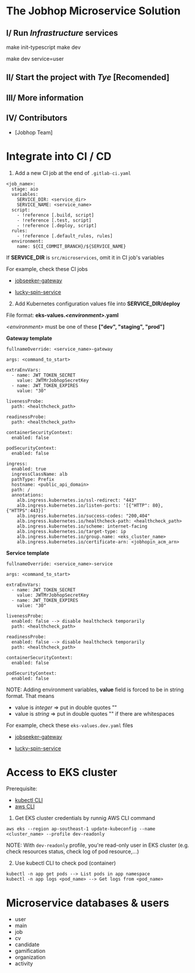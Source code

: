 # The Jobhop Microservice Solution

## I/ Run *Infrastructure* services
make init-typescript
make dev

make dev service=user

## II/ Start the project with *Tye* [Recomended]
## III/ More information
## IV/ Contributors
* [Jobhop Team]

# Integrate into CI / CD

1. Add a new CI job at the end of `.gitlab-ci.yaml`

```
<job_name>:
  stage: aio
  variables:
    SERVICE_DIR: <service_dir>
    SERVICE_NAME: <service_name>
  script:
    - !reference [.build, script]
    - !reference [.test, script]
    - !reference [.deploy, script]
  rules:
    - !reference [.default_rules, rules]
  environment:
    name: ${CI_COMMIT_BRANCH}/${SERVICE_NAME}
```
If **SERVICE_DIR** is `src/microservices`, omit it in CI job's variables

For example, check these CI jobs

* [jobseeker-gateway](https://gitlab.com/jobhopvn/backend/central-admin-microservices/-/blob/develop/.gitlab-ci.yml#L45-57)

* [lucky-spin-service](https://gitlab.com/jobhopvn/backend/central-admin-microservices/-/blob/develop/.gitlab-ci.yml#L59-70)

2. Add Kubernetes configuration values file into **SERVICE_DIR/deploy**

File format: **eks-values.*<environment\>*.yaml**

*<environment\>* must be one of these **["dev", "staging", "prod"]**

**Gateway template**
```
fullnameOverride: <service_name>-gateway

args: <command_to_start>

extraEnvVars:
  - name: JWT_TOKEN_SECRET
    value: JWTMrJobhopSecretKey
  - name: JWT_TOKEN_EXPIRES
    value: "30"

livenessProbe:
  path: <healthcheck_path>

readinessProbe:
  path: <healthcheck_path>

containerSecurityContext:
  enabled: false

podSecurityContext:
  enabled: false

ingress:
  enabled: true
  ingressClassName: alb
  pathType: Prefix
  hostname: <public_api_domain>
  path: /
  annotations:
    alb.ingress.kubernetes.io/ssl-redirect: "443"
    alb.ingress.kubernetes.io/listen-ports: '[{"HTTP": 80}, {"HTTPS":443}]'
    alb.ingress.kubernetes.io/success-codes: "200,404"
    alb.ingress.kubernetes.io/healthcheck-path: <healthcheck_path>
    alb.ingress.kubernetes.io/scheme: internet-facing
    alb.ingress.kubernetes.io/target-type: ip
    alb.ingress.kubernetes.io/group.name: <eks_cluster_name>
    alb.ingress.kubernetes.io/certificate-arn: <jobhopin_acm_arn>
```

**Service template**
```
fullnameOverride: <service_name>-service

args: <command_to_start>

extraEnvVars:
  - name: JWT_TOKEN_SECRET
    value: JWTMrJobhopSecretKey
  - name: JWT_TOKEN_EXPIRES
    value: "30"

livenessProbe:
  enabled: false --> disable healthcheck temporarily
  path: <healthcheck_path>

readinessProbe:
  enabled: false --> disable healthcheck temporarily
  path: <healthcheck_path>

containerSecurityContext:
  enabled: false

podSecurityContext:
  enabled: false
```

NOTE: Adding environment variables, **value** field is forced to be in string format. That means
* value is *integer* => put in double quotes ""
* value is *string* => put in double quotes "" if there are whitespaces

For example, check these `eks-values.dev.yaml` files

* [jobseeker-gateway](https://gitlab.com/jobhopvn/backend/central-admin-microservices/-/blob/develop/src/gateways/jobseeker/deploy/eks-values.dev.yaml)

* [lucky-spin-service](https://gitlab.com/jobhopvn/backend/central-admin-microservices/-/blob/develop/src/microservices/lucky-spin/deploy/eks-values.dev.yaml)


# Access to EKS cluster

Prerequisite:
  * [kubectl CLI](https://kubernetes.io/docs/tasks/tools/#kubectl)
  * [aws CLI](https://docs.aws.amazon.com/cli/latest/userguide/getting-started-install.html)

1. Get EKS cluster credentials by runnig AWS CLI command
```
aws eks --region ap-southeast-1 update-kubeconfig --name <cluster_name> --profile dev-readonly
```
NOTE: With `dev-readonly` profile, you're read-only user in EKS cluster (e.g. check resources status, check log of pod resource,...)

2. Use kubectl CLI to check pod (container)
```
kubectl -n app get pods --> List pods in app namespace
kubectl -n app logs <pod_name> --> Get logs from <pod_name>
```

# Microservice databases & users
- user
- main
- job
- cv
- candidate
- gamification
- organization
- activity